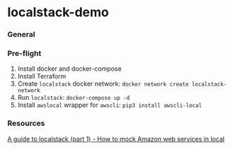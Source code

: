 # localstack-demo


### General


### Pre-flight

1. Install docker and docker-compose
2. Install Terraform
3. Create `localstack` docker network: `docker network create localstack-network`
4. Run `localstack`: `docker-compose up -d`
5. Install `awslocal` wrapper for `awscli`: `pip3 install awscli-local`











### Resources

[A guide to localstack (part 1) - How to mock Amazon web services in local](https://baptiste.bouchereau.pro/tutorial/mock-aws-services-with-localstack/)
